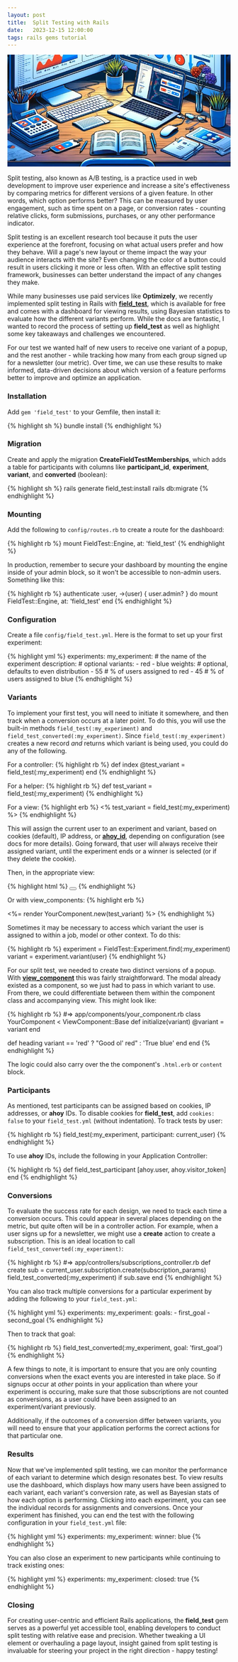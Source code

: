 ```yaml
---
layout: post
title:  Split Testing with Rails
date:   2023-12-15 12:00:00
tags: rails gems tutorial
---
```


<img class="post-pic" src="/assets/images/posts/field-test.jpg" alt="Split Testing">

Split testing, also known as A/B testing, is a practice used in web development to improve user experience and increase a site's effectiveness by comparing metrics for different versions of a given feature. In other words, which option performs better? This can be measured by user engagement, such as time spent on a page, or conversion rates - counting relative clicks, form submissions, purchases, or any other performance indicator.

Split testing is an excellent research tool because it puts the user experience at the forefront, focusing on what actual users prefer and how they behave. Will a page's new layout or theme impact the way your audience interacts with the site? Even changing the color of a button could result in users clicking it more or less often. With an effective split testing framework, businesses can better understand the impact of any changes they make.

While many businesses use paid services like **Optimizely**, we recently implemented split testing in Rails with [**field_test**](https://github.com/ankane/field_test), which is available for free and comes with a dashboard for viewing results, using Bayesian statistics to evaluate how the different variants perform. While the docs are fantastic, I wanted to record the process of setting up **field_test** as well as highlight some key takeaways and challenges we encountered.

For our test we wanted half of new users to receive one variant of a popup, and the rest another - while tracking how many from each group signed up for a newsletter (our metric). Over time, we can use these results to make informed, data-driven decisions about which version of a feature performs better to improve and optimize an application.

### Installation
Add `gem 'field_test'` to your Gemfile, then install it:

{% highlight sh %}
bundle install
{% endhighlight %}

### Migration
Create and apply the migration **CreateFieldTestMemberships**, which adds a table for participants with columns like **participant_id**, **experiment**, **variant**, and **converted** (boolean):

{% highlight sh %}
rails generate field_test:install
rails db:migrate
{% endhighlight %}

### Mounting
Add the following to `config/routes.rb` to create a route for the dashboard:

{% highlight rb %}
mount FieldTest::Engine, at: 'field_test'
{% endhighlight %}

In production, remember to secure your dashboard by mounting the engine inside of your admin block, so it won't be accessible to non-admin users. Something like this:

{% highlight rb %}
authenticate :user, ->(user) { user.admin? } do
  mount FieldTest::Engine, at: 'field_test'
end
{% endhighlight %}

### Configuration
Create a file `config/field_test.yml`. Here is the format to set up your first experiment:

{% highlight yml %}
experiments:
  my_experiment: # the name of the experiment
    description: # optional
    variants:
      - red
      - blue
    weights: # optional, defaults to even distribution
      - 55 # % of users assigned to red
      - 45 # % of users assigned to blue
{% endhighlight %}

### Variants
To implement your first test, you will need to initiate it somewhere, and then track when a conversion occurs at a later point. To do this, you will use the built-in methods `field_test(:my_experiment)` and `field_test_converted(:my_experiment)`. Since `field_test(:my_experiment)` creates a new record *and* returns which variant is being used, you could do any of the following.

For a controller:
{% highlight rb %}
def index
  @test_variant = field_test(:my_experiment)
end
{% endhighlight %}

For a helper:
{% highlight rb %}
def test_variant = field_test(:my_experiment)
{% endhighlight %}

For a view:
{% highlight erb %}
<% test_variant = field_test(:my_experiment) %>
{% endhighlight %}

This will assign the current user to an experiment and variant, based on cookies (default), IP address, or [**ahoy_id**](https://github.com/ankane/ahoy), depending on configuration (see docs for more details). Going forward, that user will always receive their assigned variant, until the experiment ends or a winner is selected (or if they delete the cookie).

Then, in the appropriate view:

{% highlight html %}
<button class=test_variant></button>
{% endhighlight %}

Or with view_components:
{% highlight erb %}
<!-- app/components/your_component.html.erb -->
<%= render YourComponent.new(test_variant) %>
{% endhighlight %}

Sometimes it may be necessary to access which variant the user is assigned to within a job, model or other context. To do this:

{% highlight rb %}
experiment = FieldTest::Experiment.find(:my_experiment)
variant = experiment.variant(user)
{% endhighlight %}

For our split test, we needed to create two distinct versions of a popup. With [**view_component**](https://viewcomponent.org/) this was fairly straightforward. The modal already existed as a component, so we just had to pass in which variant to use. From there, we could differentiate between them within the component class and accompanying view. This might look like:

{% highlight rb %}
#=> app/components/your_component.rb
class YourComponent < ViewComponent::Base
  def initialize(variant)
    @variant = variant
  end

  def heading
    variant == 'red' ? "Good ol' red" : 'True blue'
  end
end
{% endhighlight %}

The logic could also carry over the the component's `.html.erb` or `content` block.

### Participants

As mentioned, test participants can be assigned based on cookies, IP addresses, or **ahoy** IDs. To disable cookies for **field_test**, add `cookies: false` to your `field_test.yml` (without indentation). To track tests by user:

{% highlight rb %}
field_test(:my_experiment, participant: current_user)
{% endhighlight %}

To use **ahoy** IDs, include the following in your Application Controller:

{% highlight rb %}
def field_test_participant
  [ahoy.user, ahoy.visitor_token]
end
{% endhighlight %}

### Conversions

To evaluate the success rate for each design, we need to track each time a conversion occurs. This could appear in several places depending on the metric, but quite often will be in a controller action. For example, when a user signs up for a newsletter, we might use a **create** action to create a subscription. This is an ideal location to call `field_test_converted(:my_experiment)`:

{% highlight rb %}
#=> app/controllers/subscriptions_controller.rb
def create
  sub = current_user.subscription.create(subscription_params)
  field_test_converted(:my_experiment) if sub.save
end
{% endhighlight %}

You can also track multiple conversions for a particular experiment by adding the following to your `field_test.yml`:

{% highlight yml %}
experiments:
  my_experiment:
    goals:
      - first_goal
      - second_goal
{% endhighlight %}

Then to track that goal:

{% highlight rb %}
field_test_converted(:my_experiment, goal: 'first_goal')
{% endhighlight %}

A few things to note, it is important to ensure that you are only counting conversions when the exact events you are interested in take place. So if signups occur at *other* points in your application than where your experiment is occuring, make sure that those subscriptions are not counted as conversions, as a user could have been assigned to an experiment/variant previously.

Additionally, if the outcomes of a conversion differ between variants, you will need to ensure that your application performs the correct actions for that particular one.

### Results

Now that we've implemented split testing, we can monitor the performance of each variant to determine which design resonates best. To view results use the dashboard, which displays how many users have been assigned to each variant, each variant's conversion rate, as well as Bayesian stats of how each option is performing. Clicking into each experiment, you can see the individual records for assignments and conversions. Once your experiment has finished, you can end the test with the following configuration in your `field_test.yml` file:

{% highlight yml %}
experiments:
  my_experiment:
    winner: blue
{% endhighlight %}

You can also close an experiment to new participants while continuing to track existing ones:

{% highlight yml %}
experiments:
  my_experiment:
    closed: true
{% endhighlight %}

### Closing

For creating user-centric and efficient Rails applications, the **field_test** gem serves as a powerful yet accessible tool, enabling developers to conduct split testing with relative ease and precision. Whether tweaking a UI element or overhauling a page layout, insight gained from split testing is invaluable for steering your project in the right direction - happy testing!
